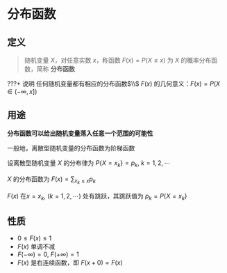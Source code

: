 # 分布函数

## 定义

> 随机变量 $X$，对任意实数 $x$，称函数 $F(x)=P(X\leq x)$ 为 $X$ 的概率分布函数，简称 **分布函数**

???+ 说明
    任何随机变量都有相应的分布函数$\\$
    $F(x)$ 的几何意义：$F(x)=P(X\in(-\infty,x])$

## 用途

**分布函数可以给出随机变量落入任意一个范围的可能性**

一般地，离散型随机变量的分布函数为阶梯函数

设离散型随机变量 $X$ 的分布律为 $P\{X=x_k\}=p_k,\ k=1,2,\cdots$

$X$ 的分布函数为 $F(x)=\sum_{x_k\leq x}{p_k}$

$F(x)$ 在$x=x_k,\ (k=1,2,\cdots)$ 处有跳跃，其跳跃值为 $p_k=P\{X=x_k\}$

## 性质

- $0\leq F(x)\leq 1$
- $F(x)$ 单调不减
- $F(-\infty)=0,\ F(+\infty)=1$
- $F(x)$ 是右连续函数，即 $F(x+0)=F(x)$